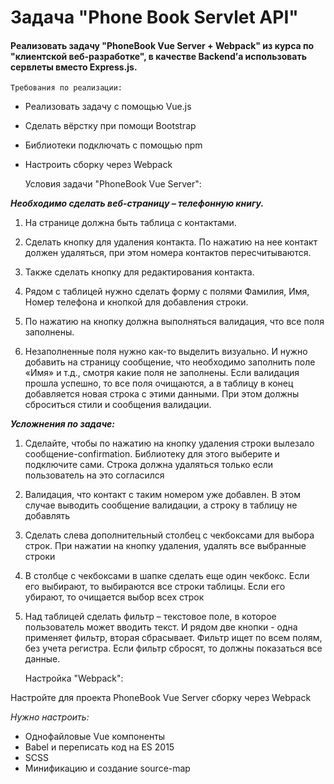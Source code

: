 # Задача "Phone Book Servlet API"

#### Реализовать задачу "PhoneBook Vue Server + Webpack" из курса по "клиентской веб-разработке", в качестве Backend’а использовать сервлеты вместо Express.js.
    Требования по реализации:
- Реализовать задачу с помощью Vue.js
- Сделать вёрстку при помощи Bootstrap
- Библиотеки подключать с помощью npm
- Настроить сборку через Webpack


    Условия задачи "PhoneBook Vue Server":

***Необходимо сделать веб-страницу – телефонную книгу.***

1. На странице должна быть таблица с контактами.
    
2. Сделать кнопку для удаления контакта. 
По нажатию на нее контакт должен удаляться, при этом номера контактов пересчитываются.
3. Также сделать кнопку для редактирования контакта.

4. Рядом с таблицей нужно сделать форму с полями Фамилия, Имя, Номер телефона и кнопкой для добавления строки.
5. По нажатию на кнопку должна выполняться валидация, что все поля заполнены.
6. Незаполненные поля нужно как-то выделить визуально. И нужно добавить на страницу сообщение, что необходимо заполнить поле «Имя» и т.д., смотря какие поля не заполнены.
Если валидация прошла успешно, то все поля очищаются, а в таблицу в конец добавляется новая строка с этими данными. При этом должны сброситься стили и сообщения валидации.


***Усложнения по задаче:***
1.	Сделайте, чтобы по нажатию на кнопку удаления строки вылезало сообщение-confirmation. Библиотеку для этого выберите и подключите сами. Строка должна удаляться только если пользователь на это согласился
2.	Валидация, что контакт с таким номером уже добавлен. В этом случае выводить сообщение валидации, а строку в таблицу не добавлять
3.	Сделать слева дополнительный столбец с чекбоксами для выбора строк.
      При нажатии на кнопку удаления, удалять все выбранные строки
4.	В столбце с чекбоксами в шапке сделать еще один чекбокс. Если его выбирают, то выбираются все строки таблицы. Если его убирают, то очищается выбор всех строк
5.	Над таблицей сделать фильтр – текстовое поле, в которое пользователь может вводить текст. И рядом две кнопки - одна применяет фильтр, вторая сбрасывает. Фильтр ищет по всем полям, без учета регистра. Если фильтр сбросят, то должны показаться все данные.


    Настройка "Webpack":

 Настройте для проекта PhoneBook Vue Server сборку через Webpack

*Нужно настроить:*
- Однофайловые Vue компоненты
- Babel и переписать код на ES 2015
- SCSS
- Минификацию и создание source-map